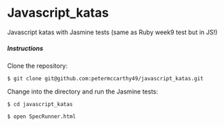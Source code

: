 # Javascript_katas
Javascript katas with Jasmine tests (same as Ruby week9 test but in JS!)

##### Instructions

Clone the repository:

```
$ git clone git@github.com:petermccarthy49/javascript_katas.git
```

Change into the directory and run the Jasmine tests:

```
$ cd javascript_katas
```
```
$ open SpecRunner.html
```